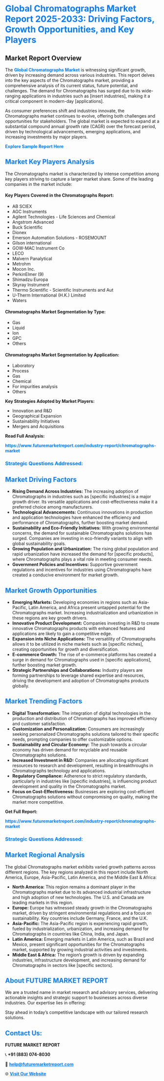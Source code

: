 <h1 style="color: #007BFF;">Global Chromatographs Market Report 2025-2033: Driving Factors, Growth Opportunities, and Key Players</h1>

<section id="overview">
<h2>Market Report Overview</h2>
<p>The <a href="https://www.futuremarketreport.com/industry-report/chromatographs-market" style="color: #007BFF; text-decoration: none;"><strong>Global Chromatographs Market</strong></a> is witnessing significant growth, driven by increasing demand across various industries. This report delves into the key aspects of the Chromatographs market, providing a comprehensive analysis of its current status, future potential, and challenges. The demand for Chromatographs has surged due to its wide-ranging applications in industries such as [insert industries], making it a critical component in modern-day [applications].</p>
<p>As consumer preferences shift and industries innovate, the Chromatographs market continues to evolve, offering both challenges and opportunities for stakeholders. The global market is expected to expand at a substantial compound annual growth rate (CAGR) over the forecast period, driven by technological advancements, emerging applications, and increasing investments by major players.</p>
</section>

<section id="overview">
<p><a href="https://www.futuremarketreport.com/request-sample/reportId=47472" style="color: #007BFF; text-decoration: none;"><strong>Explore Sample Report Here</strong></a></p>
</section>

<section id="key-players">
<h2 style="color: #007BFF;">Market Key Players Analysis</h2>
<p>The Chromatographs market is characterized by intense competition among key players striving to capture a larger market share. Some of the leading companies in the market include:</p>
<h4>Key Players Covered in the Chromatographs Report:</h4>
<ul><li>AB SCIEX</li><li>AGC Instruments</li><li>Agilent Technologies - Life Sciences and Chemical</li><li>Angstrom Advanced</li><li>Buck Scientific</li><li>Dionex</li><li>Emerson Automation Solutions - ROSEMOUNT</li><li>Gilson international</li><li>GOW-MAC Instrument Co</li><li>LECO</li><li>Malvern Panalytical</li><li>Metrohm</li><li>Mocon Inc.</li><li>PerkinElmer (9)</li><li>Shimadzu Europa</li><li>Skyray Instrument</li><li>Thermo Scientific - Scientific Instruments and Aut</li><li>U-Therm International (H.K.) Limited</li><li>Waters</li></ul>
<h4>Chromatographs Market Segmentation by Type:</h4>
<ul><li>Gas</li><li>Liquid</li><li>Ion</li><li>GPC</li><li>Others</li></ul>

<h4>Chromatographs Market Segmentation by Application:</h4>
<ul><li>Laboratory</li><li>Process</li><li>Gas</li><li>Chemical</li><li>For impurities analysis</li><li>Others</li></ul>
<p><strong>Key Strategies Adopted by Market Players:</strong></p>
<ul>
<li>Innovation and R&D</li>
<li>Geographical Expansion</li>
<li>Sustainability Initiatives</li>
<li>Mergers and Acquisitions</li>
</ul>
</section>

<section>
<p><strong>Read Full Analysis: </strong></p><a href="https://www.futuremarketreport.com/industry-report/chromatographs-market" style="color: #007BFF; text-decoration: none;"><strong>https://www.futuremarketreport.com/industry-report/chromatographs-market</strong></a>
<h3 style="color: #007BFF;">Strategic Questions Addressed:</h3>
</section>

<section id="driving-factors">
<h2 style="color: #007BFF;">Market Driving Factors</h2>
<ul>
<li><strong>Rising Demand Across Industries:</strong> The increasing adoption of Chromatographs in industries such as [specific industries] is a major growth driver. Its versatile applications and cost-effectiveness make it a preferred choice among manufacturers.</li>
<li><strong>Technological Advancements:</strong> Continuous innovations in production and application technologies have enhanced the efficiency and performance of Chromatographs, further boosting market demand.</li>
<li><strong>Sustainability and Eco-Friendly Initiatives:</strong> With growing environmental concerns, the demand for sustainable Chromatographs solutions has surged. Companies are investing in eco-friendly variants to align with global sustainability goals.</li>
<li><strong>Growing Population and Urbanization:</strong> The rising global population and rapid urbanization have increased the demand for [specific products], where Chromatographs plays a vital role in meeting consumer needs.</li>
<li><strong>Government Policies and Incentives:</strong> Supportive government regulations and incentives for industries using Chromatographs have created a conducive environment for market growth.</li>
</ul>
</section>

<section id="growth-opportunities">
<h2 style="color: #007BFF;">Market Growth Opportunities</h2>
<ul>
<li><strong>Emerging Markets:</strong> Developing economies in regions such as Asia-Pacific, Latin America, and Africa present untapped potential for the Chromatographs market. Increasing industrialization and urbanization in these regions are key growth drivers.</li>
<li><strong>Innovative Product Development:</strong> Companies investing in R&D to create innovative Chromatographs products with enhanced features and applications are likely to gain a competitive edge.</li>
<li><strong>Expansion into Niche Applications:</strong> The versatility of Chromatographs allows it to be utilized in niche markets such as [specific niches], creating opportunities for growth and diversification.</li>
<li><strong>E-commerce Growth:</strong> The rise of e-commerce platforms has created a surge in demand for Chromatographs used in [specific applications], further boosting market growth.</li>
<li><strong>Strategic Partnerships and Collaborations:</strong> Industry players are forming partnerships to leverage shared expertise and resources, driving the development and adoption of Chromatographs products globally.</li>
</ul>
</section>

<section id="trending-factors">
<h2 style="color: #007BFF;">Market Trending Factors</h2>
<ul>
<li><strong>Digital Transformation:</strong> The integration of digital technologies in the production and distribution of Chromatographs has improved efficiency and customer satisfaction.</li>
<li><strong>Customization and Personalization:</strong> Consumers are increasingly seeking personalized Chromatographs solutions tailored to their specific needs, prompting companies to offer customizable options.</li>
<li><strong>Sustainability and Circular Economy:</strong> The push towards a circular economy has driven demand for recyclable and reusable Chromatographs solutions.</li>
<li><strong>Increased Investment in R&D:</strong> Companies are allocating significant resources to research and development, resulting in breakthroughs in Chromatographs technology and applications.</li>
<li><strong>Regulatory Compliance:</strong> Adherence to strict regulatory standards, particularly in industries like [specific industries], is influencing product development and quality in the Chromatographs market.</li>
<li><strong>Focus on Cost-Effectiveness:</strong> Businesses are exploring cost-efficient Chromatographs solutions without compromising on quality, making the market more competitive.</li>
</ul>
</section>

<section>
<p><strong>Get Full Report: </strong></p><a href="https://www.futuremarketreport.com/industry-report/chromatographs-market" style="color: #007BFF; text-decoration: none;"><strong>https://www.futuremarketreport.com/industry-report/chromatographs-market</strong></a>
<h3 style="color: #007BFF;">Strategic Questions Addressed:</h3>
</section>


<section id="regional-analysis">
<h2 style="color: #007BFF;">Market Regional Analysis</h2>
<p>The global Chromatographs market exhibits varied growth patterns across different regions. The key regions analyzed in this report include North America, Europe, Asia-Pacific, Latin America, and the Middle East & Africa:</p>
<ul>
<li><strong>North America:</strong> This region remains a dominant player in the Chromatographs market due to its advanced industrial infrastructure and high adoption of new technologies. The U.S. and Canada are leading markets in this region.</li>
<li><strong>Europe:</strong> Europe has witnessed steady growth in the Chromatographs market, driven by stringent environmental regulations and a focus on sustainability. Key countries include Germany, France, and the U.K.</li>
<li><strong>Asia-Pacific:</strong> The Asia-Pacific region is experiencing rapid growth, fueled by industrialization, urbanization, and increasing demand for Chromatographs in countries like China, India, and Japan.</li>
<li><strong>Latin America:</strong> Emerging markets in Latin America, such as Brazil and Mexico, present significant opportunities for the Chromatographs market, supported by growing industrial activities and investments.</li>
<li><strong>Middle East & Africa:</strong> The region’s growth is driven by expanding industries, infrastructure development, and increasing demand for Chromatographs in sectors like [specific sectors].</li>
</ul>
</section>

<footer>
<h2 style="color: #007BFF;">About FUTURE MARKET REPORT</h2>
<p>We are a trusted name in market research and advisory services, delivering actionable insights and strategic support to businesses across diverse industries. Our expertise lies in offering:</p>

<p>Stay ahead in today’s competitive landscape with our tailored research solutions.</p>

<h2 style="color: #007BFF;">Contact Us:</h2>
<p><strong>FUTURE MARKET REPORT</strong></p>
<p>📞 <strong>+91 (883) 074-8030</strong></p>
<p>📧 <strong><a href="mailto:help@futuremarketreport.com" style="color: #007BFF;">help@futuremarketreport.com</a></strong></p>
<p>🌐 <strong><a href="https://www.futuremarketreport.com/" style="color: #007BFF;">Visit Our Website</a></strong></p>
</footer>